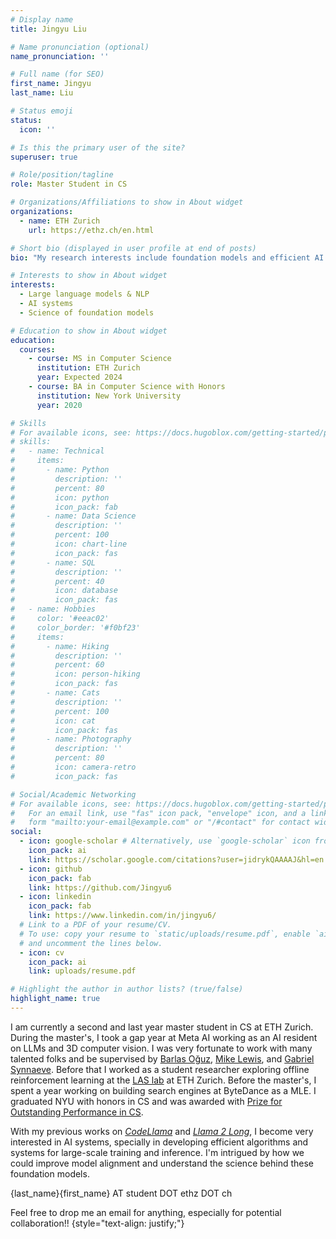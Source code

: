 ```yaml
---
# Display name
title: Jingyu Liu

# Name pronunciation (optional)
name_pronunciation: ''

# Full name (for SEO)
first_name: Jingyu
last_name: Liu

# Status emoji
status:
  icon: ''

# Is this the primary user of the site?
superuser: true

# Role/position/tagline
role: Master Student in CS

# Organizations/Affiliations to show in About widget
organizations:
  - name: ETH Zurich
    url: https://ethz.ch/en.html

# Short bio (displayed in user profile at end of posts)
bio: "My research interests include foundation models and efficient AI systems."

# Interests to show in About widget
interests:
  - Large language models & NLP
  - AI systems
  - Science of foundation models

# Education to show in About widget
education:
  courses:
    - course: MS in Computer Science
      institution: ETH Zurich
      year: Expected 2024
    - course: BA in Computer Science with Honors
      institution: New York University
      year: 2020

# Skills
# For available icons, see: https://docs.hugoblox.com/getting-started/page-builder/#icons
# skills:
#   - name: Technical
#     items:
#       - name: Python
#         description: ''
#         percent: 80
#         icon: python
#         icon_pack: fab
#       - name: Data Science
#         description: ''
#         percent: 100
#         icon: chart-line
#         icon_pack: fas
#       - name: SQL
#         description: ''
#         percent: 40
#         icon: database
#         icon_pack: fas
#   - name: Hobbies
#     color: '#eeac02'
#     color_border: '#f0bf23'
#     items:
#       - name: Hiking
#         description: ''
#         percent: 60
#         icon: person-hiking
#         icon_pack: fas
#       - name: Cats
#         description: ''
#         percent: 100
#         icon: cat
#         icon_pack: fas
#       - name: Photography
#         description: ''
#         percent: 80
#         icon: camera-retro
#         icon_pack: fas

# Social/Academic Networking
# For available icons, see: https://docs.hugoblox.com/getting-started/page-builder/#icons
#   For an email link, use "fas" icon pack, "envelope" icon, and a link in the
#   form "mailto:your-email@example.com" or "/#contact" for contact widget.
social:
  - icon: google-scholar # Alternatively, use `google-scholar` icon from `ai` icon pack
    icon_pack: ai
    link: https://scholar.google.com/citations?user=jidrykQAAAAJ&hl=en
  - icon: github
    icon_pack: fab
    link: https://github.com/Jingyu6
  - icon: linkedin
    icon_pack: fab
    link: https://www.linkedin.com/in/jingyu6/
  # Link to a PDF of your resume/CV.
  # To use: copy your resume to `static/uploads/resume.pdf`, enable `ai` icons in `params.yaml`,
  # and uncomment the lines below.
  - icon: cv
    icon_pack: ai
    link: uploads/resume.pdf

# Highlight the author in author lists? (true/false)
highlight_name: true
---
```

I am currently a second and last year master student in CS at ETH Zurich. During the master's, I took a gap year at Meta AI working as an AI resident on LLMs and 3D computer vision. I was very fortunate to work with many talented folks and be supervised by [Barlas Oğuz](https://ai.meta.com/people/barlas-oguz), [Mike Lewis](https://ai.meta.com/people/mike-lewis), and [Gabriel Synnaeve](http://emotion.inrialpes.fr/people/synnaeve). Before that I worked as a student researcher exploring offline reinforcement learning at the [LAS lab](https://las.inf.ethz.ch) at ETH Zurich. Before the master's, I spent a year working on building search engines at ByteDance as a MLE. I graduated NYU with honors in CS and was awarded with [Prize for Outstanding Performance in CS](https://cs.nyu.edu/dynamic/achievements/undergraduate).

With my previous works on *[CodeLlama](https://arxiv.org/abs/2308.12950)* and *[Llama 2 Long](https://arxiv.org/abs/2309.16039)*, I become very interested in AI systems, specially in developing efficient algorithms and systems for large-scale training and inference. I'm intrigued by how we could improve model alignment and understand the science behind these foundation models.

{last_name}{first_name} AT student DOT ethz DOT ch

Feel free to drop me an email for anything, especially for potential collaboration!!
{style="text-align: justify;"}
